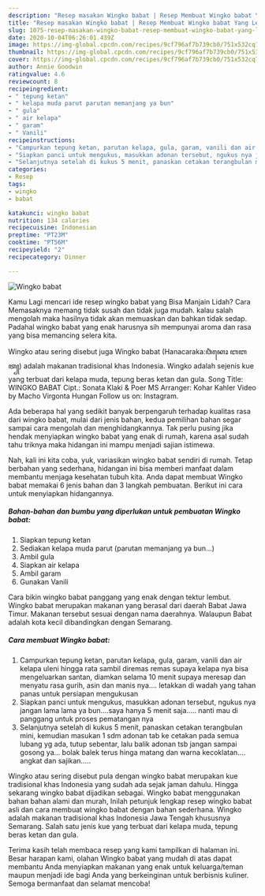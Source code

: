 ```yaml
---
description: "Resep masakan Wingko babat | Resep Membuat Wingko babat Yang Lezat Sekali"
title: "Resep masakan Wingko babat | Resep Membuat Wingko babat Yang Lezat Sekali"
slug: 1075-resep-masakan-wingko-babat-resep-membuat-wingko-babat-yang-lezat-sekali
date: 2020-10-04T06:26:01.439Z
image: https://img-global.cpcdn.com/recipes/9cf796af7b739cb0/751x532cq70/wingko-babat-foto-resep-utama.jpg
thumbnail: https://img-global.cpcdn.com/recipes/9cf796af7b739cb0/751x532cq70/wingko-babat-foto-resep-utama.jpg
cover: https://img-global.cpcdn.com/recipes/9cf796af7b739cb0/751x532cq70/wingko-babat-foto-resep-utama.jpg
author: Annie Goodwin
ratingvalue: 4.6
reviewcount: 8
recipeingredient:
- " tepung ketan"
- " kelapa muda parut parutan memanjang ya bun"
- " gula"
- " air kelapa"
- " garam"
- " Vanili"
recipeinstructions:
- "Campurkan tepung ketan, parutan kelapa, gula, garam, vanili dan air kelapa uleni hingga rata sambil diremas remas supaya kelapa nya bisa mengeluarkan santan, diamkan selama 10 menit supaya meresap dan menyatu rasa gurih, asin dan manis nya.... letakkan di wadah yang tahan panas untuk persiapan mengukusan"
- "Siapkan panci untuk mengukus, masukkan adonan tersebut, ngukus nya jangan lama lama ya bun....saya hanya 5 menit saja..... nanti mau di panggang untuk proses pematangan nya"
- "Selanjutnya setelah di kukus 5 menit, panaskan cetakan terangbulan mini, kemudian masukan 1 sdm adonan tab ke cetakan pada semua lubang yg ada, tutup sebentar, lalu balik adonan tsb jangan sampai gosong ya... bolak balek terus hinga matang dan warna kecoklatan.... angkat dan sajikan....."
categories:
- Resep
tags:
- wingko
- babat

katakunci: wingko babat 
nutrition: 134 calories
recipecuisine: Indonesian
preptime: "PT23M"
cooktime: "PT56M"
recipeyield: "2"
recipecategory: Dinner

---
```



![Wingko babat](https://img-global.cpcdn.com/recipes/9cf796af7b739cb0/751x532cq70/wingko-babat-foto-resep-utama.jpg)

Kamu Lagi mencari ide resep wingko babat yang Bisa Manjain Lidah? Cara Memasaknya memang tidak susah dan tidak juga mudah. kalau salah mengolah maka hasilnya tidak akan memuaskan dan bahkan tidak sedap. Padahal wingko babat yang enak harusnya sih mempunyai aroma dan rasa yang bisa memancing selera kita.

Wingko atau sering disebut juga Wingko babat (Hanacaraka:ꦮꦶꦁꦏꦺꦴ ꦧꦧꦠ꧀) adalah makanan tradisional khas Indonesia. Wingko adalah sejenis kue yang terbuat dari kelapa muda, tepung beras ketan dan gula. Song Title: WINGKO BABAT Cipt.: Sonata Klaki &amp; Poer MS Arranger: Kohar Kahler Video by Macho Virgonta Hungan Follow us on: Instagram.

Ada beberapa hal yang sedikit banyak berpengaruh terhadap kualitas rasa dari wingko babat, mulai dari jenis bahan, kedua pemilihan bahan segar sampai cara mengolah dan menghidangkannya. Tak perlu pusing jika hendak menyiapkan wingko babat yang enak di rumah, karena asal sudah tahu triknya maka hidangan ini mampu menjadi sajian istimewa.


Nah, kali ini kita coba, yuk, variasikan wingko babat sendiri di rumah. Tetap berbahan yang sederhana, hidangan ini bisa memberi manfaat dalam membantu menjaga kesehatan tubuh kita. Anda dapat membuat Wingko babat memakai 6 jenis bahan dan 3 langkah pembuatan. Berikut ini cara untuk menyiapkan hidangannya.

<!--inarticleads1-->

##### Bahan-bahan dan bumbu yang diperlukan untuk pembuatan Wingko babat:

1. Siapkan  tepung ketan
1. Sediakan  kelapa muda parut (parutan memanjang ya bun...)
1. Ambil  gula
1. Siapkan  air kelapa
1. Ambil  garam
1. Gunakan  Vanili


Cara bikin wingko babat panggang yang enak dengan tektur lembut. Wingko babat merupakan makanan yang berasal dari daerah Babat Jawa Timur. Makanan tersebut sesuai dengan nama daerahnya. Walaupun Babat adalah kota kecil dibandingkan dengan Semarang. 

<!--inarticleads2-->

##### Cara membuat Wingko babat:

1. Campurkan tepung ketan, parutan kelapa, gula, garam, vanili dan air kelapa uleni hingga rata sambil diremas remas supaya kelapa nya bisa mengeluarkan santan, diamkan selama 10 menit supaya meresap dan menyatu rasa gurih, asin dan manis nya.... letakkan di wadah yang tahan panas untuk persiapan mengukusan
1. Siapkan panci untuk mengukus, masukkan adonan tersebut, ngukus nya jangan lama lama ya bun....saya hanya 5 menit saja..... nanti mau di panggang untuk proses pematangan nya
1. Selanjutnya setelah di kukus 5 menit, panaskan cetakan terangbulan mini, kemudian masukan 1 sdm adonan tab ke cetakan pada semua lubang yg ada, tutup sebentar, lalu balik adonan tsb jangan sampai gosong ya... bolak balek terus hinga matang dan warna kecoklatan.... angkat dan sajikan.....


Wingko atau sering disebut pula dengan wingko babat merupakan kue tradisional khas Indonesia yang sudah ada sejak jaman dahulu. Hingga sekarang wingko babat dijadikan sebagai. Wingko babat menggunakan bahan bahan alami dan murah, Inilah petunjuk lengkap resep wingko babat asli dan cara membuat wingko babat dengan bahan sederhana. Wingko adalah makanan tradisional khas Indonesia Jawa Tengah khususnya Semarang. Salah satu jenis kue yang terbuat dari kelapa muda, tepung beras ketan dan gula. 

Terima kasih telah membaca resep yang kami tampilkan di halaman ini. Besar harapan kami, olahan Wingko babat yang mudah di atas dapat membantu Anda menyiapkan makanan yang enak untuk keluarga/teman maupun menjadi ide bagi Anda yang berkeinginan untuk berbisnis kuliner. Semoga bermanfaat dan selamat mencoba!
